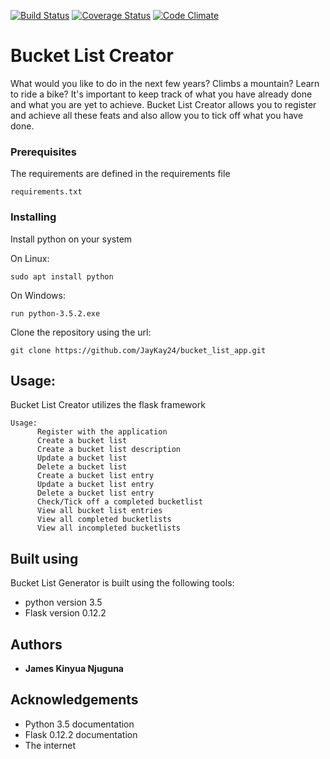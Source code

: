 [![Build Status](https://travis-ci.org/JayKay24/bucket_list_app.svg?branch=develop)](https://travis-ci.org/JayKay24/bucket_list_app)
[![Coverage Status](https://coveralls.io/repos/github/JayKay24/bucket_list_app/badge.svg?branch=develop)](https://coveralls.io/github/JayKay24/bucket_list_app?branch=develop)
[![Code Climate](https://codeclimate.com/github/codeclimate/codeclimate/badges/gpa.svg)](https://codeclimate.com/github/codeclimate/codeclimate)
# Bucket List Creator

What would you like to do in the next few years? Climbs a mountain? Learn to
ride a bike? It's important to keep track of what you have already done and
what you are yet to achieve.
Bucket List Creator allows you to register and achieve all these feats and also
allow you to tick off what you have done.

### Prerequisites

The requirements are defined in the requirements file

```
requirements.txt
```

### Installing

Install python on your system

On Linux:

```
sudo apt install python
```

On Windows:

```
run python-3.5.2.exe
```

Clone the repository using the url:

```
git clone https://github.com/JayKay24/bucket_list_app.git
```

## Usage:

Bucket List Creator utilizes the flask framework

```
Usage:
      Register with the application
      Create a bucket list
      Create a bucket list description
      Update a bucket list
      Delete a bucket list
      Create a bucket list entry
      Update a bucket list entry
      Delete a bucket list entry
      Check/Tick off a completed bucketlist
      View all bucket list entries
      View all completed bucketlists
      View all incompleted bucketlists
```

## Built using

Bucket List Generator is built using the following tools:

* python version 3.5
* Flask version 0.12.2

## Authors

* **James Kinyua Njuguna**

## Acknowledgements

* Python 3.5 documentation
* Flask 0.12.2 documentation
* The internet

